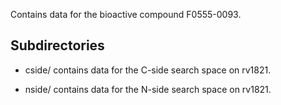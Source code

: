 Contains data for the bioactive compound F0555-0093.

## Subdirectories

- cside/ contains data for the C-side search space on rv1821.

- nside/ contains data for the N-side search space on rv1821.


